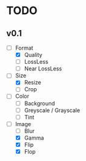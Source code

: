 # TODO

## v0.1

- [ ] Format
  - [x] Quality
  - [ ] LossLess
  - [ ] Near LossLess
- [ ] Size
  - [x] Resize
  - [ ] Crop
- [ ] Color
  - [ ] Background
  - [ ] Greyscale / Grayscale
  - [ ] Tint
- [ ] Image
  - [ ] Blur
  - [x] Gamma
  - [x] Flip
  - [x] Flop
